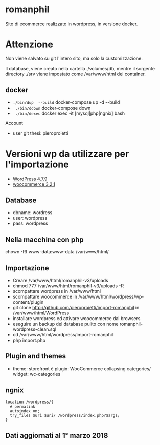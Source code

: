 # romanphil
Sito di ecommerce realizzato in wordpress, in versione docker.

# Attenzione
Non viene salvato su git l'intero sito, ma solo la customizzazione.

Il database, viene creato nella cartella ./volumes/db, mentre il sorgente
directory ./srv viene impostato come /var/www/html dei container.

## docker
* ``` ./bin/dup  --build ``` docker-compose up -d --build
* ``` ./bin/ddown``` docker-compose down
* ``` ./bin/dexec``` docker exec -it [mysql|php|ngnix] bash


Account
* user git thesi: pieroproietti

# Versioni wp da utilizzare per l'importazione
* [WordPress 4.7.9](https://woradpress.org/wordpress-4.7.9.zip)
* [woocommerce  3.2.1](https://github.com/woocommerce/woocommerce/archive/3.2.1.zip)


## Database
* dbname: wordress
* user: wordpress
* pass: wordpress

## Nella macchina con php
chown -Rf www-data:www-data /var/www/html/


## Importazione
* Creare /var/www/html/romanphil-v3/uploads
* chmod 777 /var/www/html/romanphil-v3/uploads -R
* scompattare wordpress in /var/www/html
* scompattare woocommerce in /var/www/html/wordpress/wp-content/plugin
* git clone http://github.com/pieroproietti/import-romanphil in /var/www/html/WordPress
* installare wordpress ed attivare woocommerce dal browsers
* eseguire un backup del database pulito con nome romanphil-wordpress-clean.sql
* cd /var/www/html/wordpress/import-romanphil
* php import.php

## Plugin and themes
* theme: storefront
é plugin: WooCommerce collapsing categories/ widget: wc-categories

## ngnix

```
location /wordpress/{
  # permalink
  autoindex on;
  try_files $uri $uri/ /wordpress/index.php?$args;
}
```

## Dati aggiornati al 1° marzo 2018
